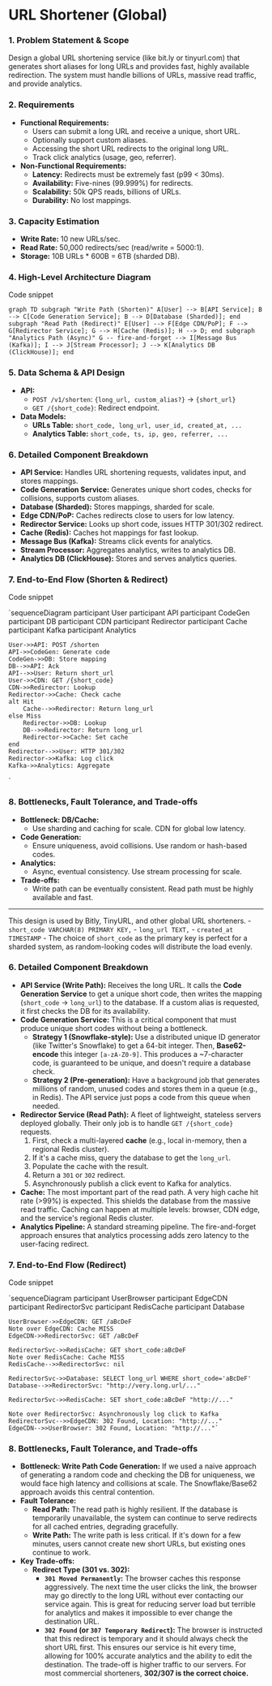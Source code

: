 # URL Shortener (Global)

### 1. Problem Statement & Scope

Design a global URL shortening service (like bit.ly or tinyurl.com) that generates short aliases for long URLs and provides fast, highly available redirection. The system must handle billions of URLs, massive read traffic, and provide analytics.

### 2. Requirements

- **Functional Requirements:**
    - Users can submit a long URL and receive a unique, short URL.
    - Optionally support custom aliases.
    - Accessing the short URL redirects to the original long URL.
    - Track click analytics (usage, geo, referrer).
- **Non-Functional Requirements:**
    - **Latency:** Redirects must be extremely fast (p99 < 30ms).
    - **Availability:** Five-nines (99.999%) for redirects.
    - **Scalability:** 50k QPS reads, billions of URLs.
    - **Durability:** No lost mappings.

### 3. Capacity Estimation

- **Write Rate:** 10 new URLs/sec.
- **Read Rate:** 50,000 redirects/sec (read/write = 5000:1).
- **Storage:** 10B URLs * 600B = 6TB (sharded DB).

### 4. High-Level Architecture Diagram

Code snippet

`graph TD
    subgraph "Write Path (Shorten)"
        A[User] --> B[API Service];
        B --> C[Code Generation Service];
        B --> D[Database (Sharded)];
    end
    subgraph "Read Path (Redirect)"
        E[User] --> F[Edge CDN/PoP];
        F --> G[Redirector Service];
        G --> H[Cache (Redis)];
        H --> D;
    end
    subgraph "Analytics Path (Async)"
        G -- fire-and-forget --> I[Message Bus (Kafka)];
        I --> J[Stream Processor];
        J --> K[Analytics DB (ClickHouse)];
    end
`

### 5. Data Schema & API Design

- **API:**
    - `POST /v1/shorten`: `{long_url, custom_alias?}` → `{short_url}`
    - `GET /{short_code}`: Redirect endpoint.
- **Data Models:**
    - **URLs Table:** `short_code, long_url, user_id, created_at, ...`
    - **Analytics Table:** `short_code, ts, ip, geo, referrer, ...`

### 6. Detailed Component Breakdown

- **API Service:** Handles URL shortening requests, validates input, and stores mappings.
- **Code Generation Service:** Generates unique short codes, checks for collisions, supports custom aliases.
- **Database (Sharded):** Stores mappings, sharded for scale.
- **Edge CDN/PoP:** Caches redirects close to users for low latency.
- **Redirector Service:** Looks up short code, issues HTTP 301/302 redirect.
- **Cache (Redis):** Caches hot mappings for fast lookup.
- **Message Bus (Kafka):** Streams click events for analytics.
- **Stream Processor:** Aggregates analytics, writes to analytics DB.
- **Analytics DB (ClickHouse):** Stores and serves analytics queries.

### 7. End-to-End Flow (Shorten & Redirect)

Code snippet

`sequenceDiagram
    participant User
    participant API
    participant CodeGen
    participant DB
    participant CDN
    participant Redirector
    participant Cache
    participant Kafka
    participant Analytics

    User->>API: POST /shorten
    API->>CodeGen: Generate code
    CodeGen->>DB: Store mapping
    DB-->>API: Ack
    API-->>User: Return short_url
    User->>CDN: GET /{short_code}
    CDN->>Redirector: Lookup
    Redirector->>Cache: Check cache
    alt Hit
        Cache-->>Redirector: Return long_url
    else Miss
        Redirector->>DB: Lookup
        DB-->>Redirector: Return long_url
        Redirector->>Cache: Set cache
    end
    Redirector-->>User: HTTP 301/302
    Redirector->>Kafka: Log click
    Kafka->>Analytics: Aggregate
`

### 8. Bottlenecks, Fault Tolerance, and Trade-offs

- **Bottleneck: DB/Cache:**
    - Use sharding and caching for scale. CDN for global low latency.
- **Code Generation:**
    - Ensure uniqueness, avoid collisions. Use random or hash-based codes.
- **Analytics:**
    - Async, eventual consistency. Use stream processing for scale.
- **Trade-offs:**
    - Write path can be eventually consistent. Read path must be highly available and fast.

---

This design is used by Bitly, TinyURL, and other global URL shorteners.
        - `short_code VARCHAR(8) PRIMARY KEY,`
        - `long_url TEXT,`
        - `created_at TIMESTAMP`
    - The choice of `short_code` as the primary key is perfect for a sharded system, as random-looking codes will distribute the load evenly.

### 6. Detailed Component Breakdown

- **API Service (Write Path):** Receives the long URL. It calls the **Code Generation Service** to get a unique short code, then writes the mapping (`short_code` -> `long_url`) to the database. If a custom alias is requested, it first checks the DB for its availability.
- **Code Generation Service:** This is a critical component that must produce unique short codes without being a bottleneck.
    - **Strategy 1 (Snowflake-style):** Use a distributed unique ID generator (like Twitter's Snowflake) to get a 64-bit integer. Then, **Base62-encode** this integer `[a-zA-Z0-9]`. This produces a ~7-character code, is guaranteed to be unique, and doesn't require a database check.
    - **Strategy 2 (Pre-generation):** Have a background job that generates millions of random, unused codes and stores them in a queue (e.g., in Redis). The API service just pops a code from this queue when needed.
- **Redirector Service (Read Path):** A fleet of lightweight, stateless servers deployed globally. Their only job is to handle `GET /{short_code}` requests.
    1. First, check a multi-layered **cache** (e.g., local in-memory, then a regional Redis cluster).
    2. If it's a cache miss, query the database to get the `long_url`.
    3. Populate the cache with the result.
    4. Return a `301` or `302` redirect.
    5. Asynchronously publish a click event to Kafka for analytics.
- **Cache:** The most important part of the read path. A very high cache hit rate (>99%) is expected. This shields the database from the massive read traffic. Caching can happen at multiple levels: browser, CDN edge, and the service's regional Redis cluster.
- **Analytics Pipeline:** A standard streaming pipeline. The fire-and-forget approach ensures that analytics processing adds zero latency to the user-facing redirect.

### 7. End-to-End Flow (Redirect)

Code snippet

`sequenceDiagram
    participant UserBrowser
    participant EdgeCDN
    participant RedirectorSvc
    participant RedisCache
    participant Database

    UserBrowser->>EdgeCDN: GET /aBcDeF
    Note over EdgeCDN: Cache MISS
    EdgeCDN->>RedirectorSvc: GET /aBcDeF
    
    RedirectorSvc->>RedisCache: GET short_code:aBcDeF
    Note over RedisCache: Cache MISS
    RedisCache-->>RedirectorSvc: nil
    
    RedirectorSvc->>Database: SELECT long_url WHERE short_code='aBcDeF'
    Database-->>RedirectorSvc: "http://very.long.url/..."
    
    RedirectorSvc->>RedisCache: SET short_code:aBcDeF "http://..."
    
    Note over RedirectorSvc: Asynchronously log click to Kafka
    RedirectorSvc-->>EdgeCDN: 302 Found, Location: "http://..."
    EdgeCDN-->>UserBrowser: 302 Found, Location: "http://..."`

### 8. Bottlenecks, Fault Tolerance, and Trade-offs

- **Bottleneck: Write Path Code Generation:** If we used a naive approach of generating a random code and checking the DB for uniqueness, we would face high latency and collisions at scale. The Snowflake/Base62 approach avoids this central contention.
- **Fault Tolerance:**
    - **Read Path:** The read path is highly resilient. If the database is temporarily unavailable, the system can continue to serve redirects for all cached entries, degrading gracefully.
    - **Write Path:** The write path is less critical. If it's down for a few minutes, users cannot create new short URLs, but existing ones continue to work.
- **Key Trade-offs:**
    - **Redirect Type (301 vs. 302):**
        - **`301 Moved Permanently`:** The browser caches this response aggressively. The next time the user clicks the link, the browser may go directly to the long URL without ever contacting our service again. This is great for reducing server load but terrible for analytics and makes it impossible to ever change the destination URL.
        - **`302 Found` (or `307 Temporary Redirect`):** The browser is instructed that this redirect is temporary and it should always check the short URL first. This ensures our service is hit every time, allowing for 100% accurate analytics and the ability to edit the destination. The trade-off is higher traffic to our servers. For most commercial shorteners, **302/307 is the correct choice.**
